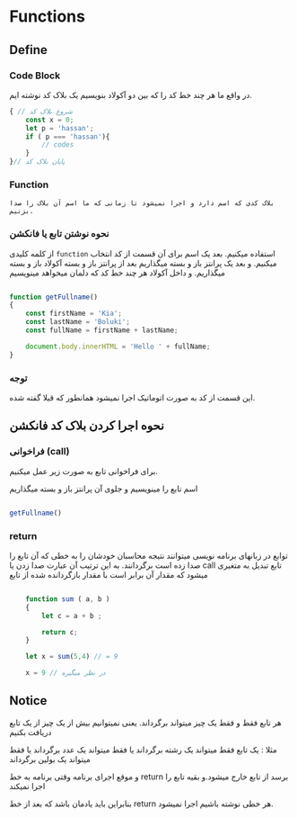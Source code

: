 # Functions 

## Define 

### Code Block 

در واقع ما هر چند خط کد را که بین دو آکولاد بنویسیم یک بلاک کد نوشته ایم. 

```javascript
{ // شروع بلاک کد
    const x = 0;
    let p = 'hassan';
    if ( p === 'hassan'){
        // codes 
    }
}// پایان بلاک کد


```

### Function
    بلاک کدی که اسم دارد و اجرا نمیشود تا زمانی که ما اسم آن بلاک را صدا بزنیم. 


### نحوه نوشتن تابع یا فانکشن
از کلمه کلیدی 
`function`
استفاده میکنیم. 
بعد یک اسم برای آن قسمت از کد انتخاب میکنیم.
و بعد یک پرانتز باز و بسته میگذاریم
بعد از پرانتز باز و بسته آکولاد باز و بسته میگذاریم.
و داخل آکولاد هر چند خط کد که دلمان میخواهد مینویسیم

```javascript

function getFullname()
{
    const firstName = 'Kia';
    const lastName = 'Boluki';
    const fullName = firstName + lastName;

    document.body.innerHTML = 'Hello ' + fullName; 
}


```

### توجه 
این قسمت از کد به صورت اتوماتیک اجرا نمیشود همانطور که قبلا گفته شده.

## نحوه اجرا کردن بلاک کد فانکشن 
### فراخوانی (call)

برای فراخوانی تابع به صورت زیر عمل میکنیم.

اسم تابع را مینویسیم و جلوی آن پرانتز باز و بسته میگذاریم

```javascript

getFullname()

```

### return 
توابع در زبانهای برنامه نویسی میتوانند نتیجه محاسبان خودشان را به خطی که آن تابع را صدا زده است برگردانند. 
به این ترتیب آن عبارت صدا زدن یا 
call
تابع تبدیل به متغیری میشود که مقدار آن برابر است با مقدار بازگردانده شده از تابع

```javascript

    function sum ( a, b )
    {
        let c = a + b ; 

        return c; 
    }

    let x = sum(5,4) // = 9 

    x = 9 // در نظر میگیره 

```

## Notice
هر تابع فقط و فقط یک چیز میتواند برگرداند.
یعنی نمیتوانیم بیش از یک چیز از یک تابع دریافت بکنیم 

مثلا : یک تابع فقط میتواند یک رشته برگرداند
یا فقط میتواند یک عدد برگرداند
یا فقط میتواند یک بولین برگرداند

و موقع اجرای برنامه وقتی برنامه به خط 
return 
برسد از تابع خارج میشود.و بقیه تابع را اجرا نمیکند

بنابراین باید یادمان باشد که بعد از خط 
return 
هر خطی نوشته باشیم اجرا نمیشود. 


